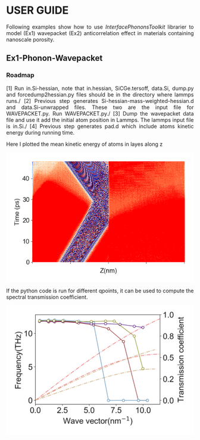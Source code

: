 # USER GUIDE

<div align="justify">
  
<p>
  
Following examples show how to use *InterfacePhononsToolkit* librarier to model (Ex1)  wavepacket (Ex2) anticorrelation effect in materials containing nanoscale porosity.
</p>

## Ex1-Phonon-Wavepacket
  
  ### Roadmap
<p>  
  [1] Run in.Si-hessian, note that in.hessian, SiCGe.tersoff, data.Si, dump.py and forcedump2hessian.py files should be in the directory where lammps runs./
  [2] Previous step generates Si-hessian-mass-weighted-hessian.d and data.Si-unwrapped files. These two are the input file for WAVEPACKET.py. Run WAVEPACKET.py./
  [3] Dump the wavepacket data file and use it add the initial atom position in Lammps. The lammps input file is in.Si./
  [4] Previous step generates pad.d which include atoms kinetic energy during running time.
  
  Here I plotted the mean kinetic energy of atoms in layes along z
  
  <p align="center">
<img src="../figs/KE-08.png" align="center" alt="drawing" width="700px"> 
</p>

If the python code  is run for different qpoints, it can be used to compute the spectral transmission coefficient.

<p align="center">
<img src="../figs/Transmission_si_ge.png" align="center" alt="drawing" width="700px"> 
</p>


</p>
